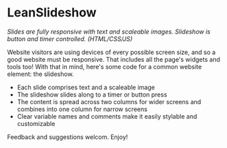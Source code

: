 # LeanSlideshow
*Slides are fully responsive with text and scaleable images. Slideshow is button and timer controlled. (HTML/CSS/JS)*

Website visitors are using devices of every possible screen size, and so a good website must be responsive. That includes all the page's widgets and tools too! With that in mind, here's some code for a common website element: the slideshow. 
* Each slide comprises text and a scaleable image
* The slideshow slides along to a timer or button press
* The content is spread across two columns for wider screens and combines into one column for narrow screens
* Clear variable names and comments make it easily stylable and customizable

Feedback and suggestions welcom. Enjoy!
